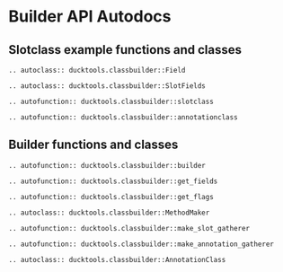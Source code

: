 # Builder API Autodocs #

## Slotclass example functions and classes ##

```{eval-rst}
.. autoclass:: ducktools.classbuilder::Field
```

```{eval-rst}
.. autoclass:: ducktools.classbuilder::SlotFields
```

```{eval-rst}
.. autofunction:: ducktools.classbuilder::slotclass
```

```{eval-rst}
.. autofunction:: ducktools.classbuilder::annotationclass
```


## Builder functions and classes ##

```{eval-rst}
.. autofunction:: ducktools.classbuilder::builder
```

```{eval-rst}
.. autofunction:: ducktools.classbuilder::get_fields
```

```{eval-rst}
.. autofunction:: ducktools.classbuilder::get_flags
```

```{eval-rst}
.. autoclass:: ducktools.classbuilder::MethodMaker
```

```{eval-rst}
.. autofunction:: ducktools.classbuilder::make_slot_gatherer
```

```{eval-rst}
.. autofunction:: ducktools.classbuilder::make_annotation_gatherer
```

```{eval-rst}
.. autoclass:: ducktools.classbuilder::AnnotationClass
```
